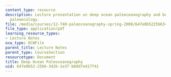 ```yaml
---
content_type: resource
description: Lecture presentation on deep ocean paleoceanography and benthic foraminiferal
  paleoecology.
file: /media/courses/12-740-paleoceanography-spring-2008/647e0b5225b6342b1e3fb8dd7e417f41_lec09_1_slide.pdf
file_type: application/pdf
learning_resource_types:
- Lecture Notes
ocw_type: OCWFile
parent_title: Lecture Notes
parent_type: CourseSection
resourcetype: Document
title: Deep Ocean Paleoceanography
uid: 647e0b52-25b6-342b-1e3f-b8dd7e417f41
---
```

